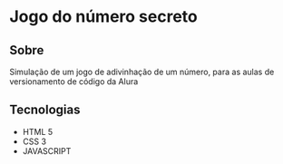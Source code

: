 <h1>Jogo do número secreto</h1>

<h2>Sobre</h2>
<p>Simulação de um jogo de adivinhação de um número, para as aulas de versionamento de código da Alura</p>

<h2>Tecnologias</h2>
<ul>
  <li>HTML 5</li>
  <li>CSS 3</li>
  <li>JAVASCRIPT</li>
</ul>
